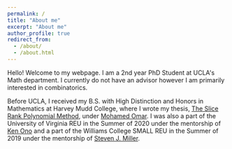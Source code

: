 ```yaml
---
permalink: /
title: "About me"
excerpt: "About me"
author_profile: true
redirect_from: 
  - /about/
  - /about.html
---
```


Hello! Welcome to my webpage. I am a 2nd year PhD Student at UCLA's Math department. I currently do not have an advisor however I am primarily interested in combinatorics.

Before UCLA, I received my B.S. with High Distinction and Honors in Mathematics at Harvey Mudd College, where I wrote my thesis, [The Slice Rank Polynomial Method](https://scholarship.claremont.edu/cgi/viewcontent.cgi?article=1247&context=hmc_theses), under [Mohamed Omar](https://www.mohamedomar.org/). I was also a part of the University of Virginia REU in the Summer of 2020 under the mentorship of [Ken Ono](https://uva.theopenscholar.com/ken-ono) and a part of the Williams College SMALL REU in the Summer of 2019 under the mentorship of [Steven J. Miller](https://web.williams.edu/Mathematics/sjmiller/public_html/).